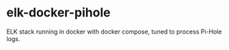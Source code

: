 # elk-docker-pihole
ELK stack running in docker with docker compose, tuned to process Pi-Hole logs.
